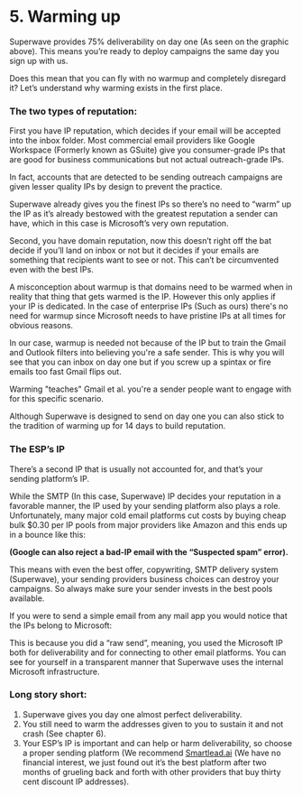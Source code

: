 # 5. Warming up

Superwave provides 75% deliverability on day one (As seen on the graphic above). This means you’re ready to deploy campaigns the same day you sign up with us.

Does this mean that you can fly with no warmup and completely disregard it? Let’s understand why warming exists in the first place.

### The two types of reputation:

First you have IP reputation, which decides if your email will be accepted into the inbox folder. Most commercial email providers like Google Workspace (Formerly known as GSuite) give you consumer-grade IPs that are good for business communications but not actual outreach-grade IPs.

In fact, accounts that are detected to be sending outreach campaigns are given lesser quality IPs by design to prevent the practice.

Superwave already gives you the finest IPs so there’s no need to “warm” up the IP as it’s already bestowed with the greatest reputation a sender can have, which in this case is Microsoft’s very own reputation.

Second, you have domain reputation, now this doesn’t right off the bat decide if you’ll land on inbox or not but it decides if your emails are something that recipients want to see or not. This can’t be circumvented even with the best IPs.

A misconception about warmup is that domains need to be warmed when in reality that thing that gets warmed is the IP. However this only applies if your IP is dedicated. In the case of enterprise IPs (Such as ours) there's no need for warmup since Microsoft needs to have pristine IPs at all times for obvious reasons.

In our case, warmup is needed not because of the IP but to train the Gmail and Outlook filters into believing you're a safe sender. This is why you will see that you can inbox on day one but if you screw up a spintax or fire emails too fast Gmail flips out.

Warming "teaches" Gmail et al. you're a sender people want to engage with for this specific scenario.

Although Superwave is designed to send on day one you can also stick to the tradition of warming up for 14 days to build reputation.

### The ESP’s IP

There’s a second IP that is usually not accounted for, and that’s your sending platform’s IP.

While the SMTP (In this case, Superwave) IP decides your reputation in a favorable manner, the IP used by your sending platform also plays a role. Unfortunately, many major cold email platforms cut costs by buying cheap bulk $0.30 per IP pools from major providers like Amazon and this ends up in a bounce like this:

**(Google can also reject a bad-IP email with the “Suspected spam” error).**

This means with even the best offer, copywriting, SMTP delivery system (Superwave), your sending providers business choices can destroy your campaigns. So always make sure your sender invests in the best pools available.

If you were to send a simple email from any mail app you would notice that the IPs belong to Microsoft:

This is because you did a “raw send”, meaning, you used the Microsoft IP both for deliverability and for connecting to other email platforms. You can see for yourself in a transparent manner that Superwave uses the internal Microsoft infrastructure.

### Long story short:

1. Superwave gives you day one almost perfect deliverability.
2. You still need to warm the addresses given to you to sustain it and not crash (See chapter 6).
3. Your ESP’s IP is important and can help or harm deliverability, so choose a proper sending platform (We recommend [Smartlead.ai](https://smartlead.ai/) (We have no financial interest, we just found out it’s the best platform after two months of grueling back and forth with other providers that buy thirty cent discount IP addresses).

